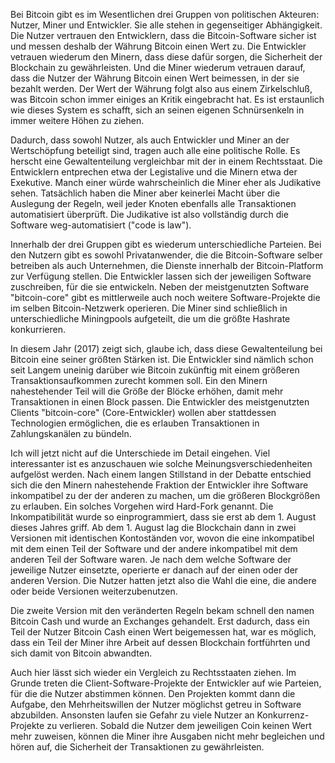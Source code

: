 <!-- ---
title: "Gewaltenteilung"
author: tschaul
date: 2017-08-31
template: article.jade
--- -->

Bei Bitcoin gibt es im Wesentlichen drei Gruppen von politischen Akteuren: Nutzer, Miner und Entwickler. Sie alle stehen in gegenseitiger Abhängigkeit. Die Nutzer vertrauen den Entwicklern, dass die Bitcoin-Software sicher ist und messen deshalb der Währung Bitcoin einen Wert zu. Die Entwickler vetrauen wiederum den Minern, dass diese dafür sorgen, die Sicherheit der Blockchain zu gewährleisten. Und die Miner wiederum vetrauen darauf, dass die Nutzer der Währung Bitcoin einen Wert beimessen, in der sie bezahlt werden. Der Wert der Währung folgt also aus einem Zirkelschluß, was Bitcoin schon immer einiges an Kritik eingebracht hat. Es ist erstaunlich wie dieses System es schafft, sich an seinen eigenen Schnürsenkeln in immer weitere Höhen zu ziehen.

<span class="more"></span>

Dadurch, dass sowohl Nutzer, als auch Entwickler und Miner an der Wertschöpfung beteiligt sind, tragen auch alle eine politische Rolle. Es herscht eine Gewaltenteilung vergleichbar mit der in einem Rechtsstaat. Die Entwicklern entprechen etwa der Legistalive und die Minern etwa der Exekutive. Manch einer würde wahrscheinlich die Miner eher als Judikative sehen. Tatsächlich haben die Miner aber keinerlei Macht über die Auslegung der Regeln, weil jeder Knoten ebenfalls alle Transaktionen automatisiert überprüft. Die Judikative ist also vollständig durch die Software weg-automatisiert ("code is law").

Innerhalb der drei Gruppen gibt es wiederum unterschiedliche Parteien. Bei den Nutzern gibt es sowohl Privatanwender, die die Bitcoin-Software selber betreiben als auch Unternehmen, die Dienste innerhalb der Bitcoin-Platform zur Verfügung stellen. Die Entwickler lassen sich der jeweiligen Software zuschreiben, für die sie entwickeln. Neben der meistgenutzten Software "bitcoin-core" gibt es mittlerweile auch noch weitere Software-Projekte die im selben Bitcoin-Netzwerk operieren. Die Miner sind schließlich in unterschiedliche Miningpools aufgeteilt, die um die größte Hashrate konkurrieren.

In diesem Jahr (2017) zeigt sich, glaube ich, dass diese Gewaltenteilung bei Bitcoin eine seiner größten Stärken ist. Die Entwickler sind nämlich schon seit Langem uneinig darüber wie Bitcoin zukünftig mit einem größeren Transaktionsaufkommen zurecht kommen soll. Ein den Minern nahestehender Teil will die Größe der Blöcke erhöhen, damit mehr Transaktionen in einen Block passen. Die Entwickler des meistgenutzten Clients "bitcoin-core" (Core-Entwickler) wollen aber stattdessen Technologien ermöglichen, die es erlauben Transaktionen in Zahlungskanälen zu bündeln. 

Ich will jetzt nicht auf die Unterschiede im Detail eingehen. Viel interessanter ist es anzuschauen wie solche Meinungsverschiedenheiten aufgelöst werden. Nach einem langen Stillstand in der Debatte entschied sich die den Minern nahestehende Fraktion der Entwickler ihre Software inkompatibel zu der der anderen zu machen, um die größeren Blockgrößen zu erlauben. Ein solches Vorgehen wird Hard-Fork genannt. Die Inkompatibilität wurde so einprogrammiert, dass sie erst ab dem 1. August dieses Jahres griff. Ab dem 1. August lag die Blockchain dann in zwei Versionen mit identischen Kontoständen vor, wovon die eine inkompatibel mit dem einen Teil der Software und der andere inkompatibel mit dem anderen Teil der Software waren. Je nach dem welche Software der jeweilige Nutzer einsetzte, operierte er danach auf der einen oder der anderen Version. Die Nutzer hatten jetzt also die Wahl die eine, die andere oder beide Versionen weiterzubenutzen.

Die zweite Version mit den veränderten Regeln bekam schnell den namen Bitcoin Cash und wurde an Exchanges gehandelt. Erst dadurch, dass ein Teil der Nutzer Bitcoin Cash einen Wert beigemessen hat, war es möglich, dass ein Teil der Miner ihre Arbeit auf dessen Blockchain fortführten und sich damit von Bitcoin abwandten.

Auch hier lässt sich wieder ein Vergleich zu Rechtsstaaten ziehen. Im Grunde treten die Client-Software-Projekte der Entwickler auf wie Parteien, für die die Nutzer abstimmen können. Den Projekten kommt dann die Aufgabe, den Mehrheitswillen der Nutzer möglichst getreu in Software abzubilden. Ansonsten laufen sie Gefahr zu viele Nutzer an Konkurrenz-Projekte zu verlieren. Sobald die Nutzer dem jeweiligen Coin keinen Wert mehr zuweisen, können die Miner ihre Ausgaben nicht mehr begleichen und hören auf, die Sicherheit der Transaktionen zu gewährleisten.
